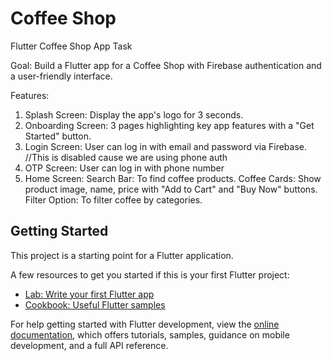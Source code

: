 # Coffee Shop

Flutter Coffee Shop App Task

Goal: Build a Flutter app for a Coffee Shop with Firebase authentication and a user-friendly interface.

Features:

1. Splash Screen: Display the app's logo for 3 seconds.
2. Onboarding Screen: 3 pages highlighting key app features with a "Get Started" button.
3. Login Screen: User can log in with email and password via Firebase.  //This is disabled cause we are using phone auth
4. OTP Screen: User can log in with phone number
5. Home Screen:
    Search Bar: To find coffee products.
    Coffee Cards: Show product image, name, price with "Add to Cart" and "Buy Now" buttons.
    Filter Option: To filter coffee by categories.


## Getting Started

This project is a starting point for a Flutter application.

A few resources to get you started if this is your first Flutter project:

- [Lab: Write your first Flutter app](https://docs.flutter.dev/get-started/codelab)
- [Cookbook: Useful Flutter samples](https://docs.flutter.dev/cookbook)

For help getting started with Flutter development, view the
[online documentation](https://docs.flutter.dev/), which offers tutorials,
samples, guidance on mobile development, and a full API reference.
